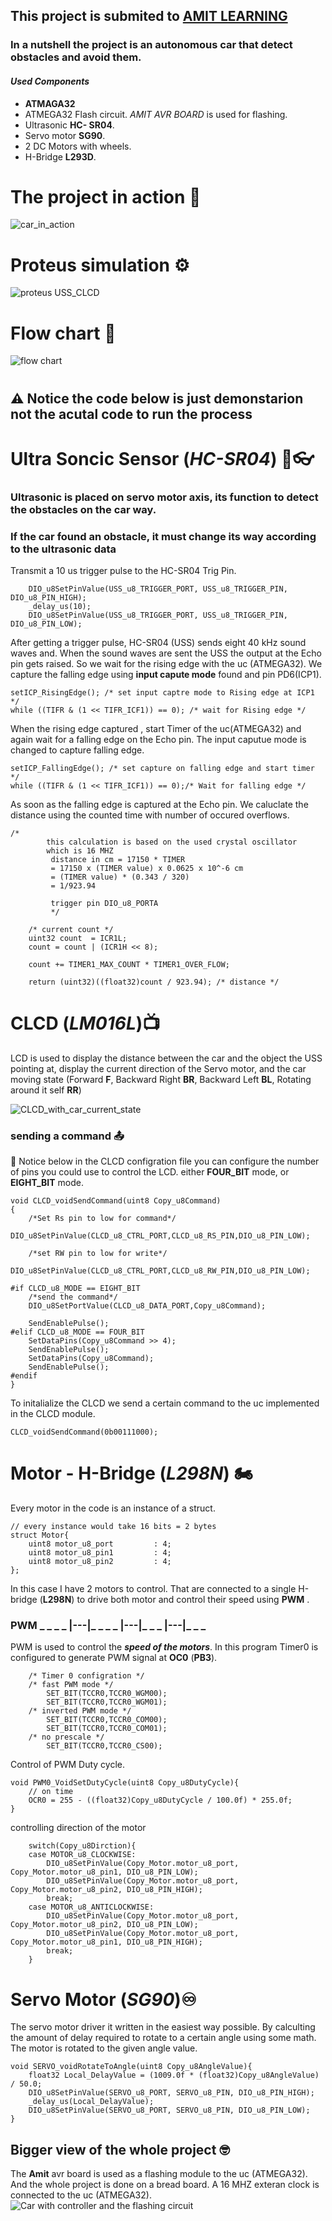 ## This project is submited to [AMIT LEARNING](https://www.amit-learning.com/home)

### In a nutshell the project is an autonomous car that detect obstacles and avoid them.

#### **_Used Components_**

- **ATMAGA32**
- ATMEGA32 Flash circuit. _AMIT AVR BOARD_ is used for flashing.
- Ultrasonic **HC- SR04**.
- Servo motor **SG90**.
- 2 DC Motors with wheels.
- H-Bridge **L293D**.

# The project in action 🚗

![car_in_action](images/Car_inAction.gif)

# Proteus simulation ⚙

![proteus USS_CLCD](images/Proteus_USS_CLCD.JPG)

# Flow chart 📄

![flow chart](images/flowChart.png)

#

## ⚠ Notice the code below is just demonstarion not the acutal code to run the process

#

# Ultra Soncic Sensor (**_HC-SR04_**) 🔦👓

### Ultrasonic is placed on servo motor axis, its function to detect the obstacles on the car way.

### If the car found an obstacle, it must change its way according to the ultrasonic data

Transmit a 10 us trigger pulse to the HC-SR04 Trig Pin.

```
    DIO_u8SetPinValue(USS_u8_TRIGGER_PORT, USS_u8_TRIGGER_PIN, DIO_u8_PIN_HIGH);
	_delay_us(10);
	DIO_u8SetPinValue(USS_u8_TRIGGER_PORT, USS_u8_TRIGGER_PIN, DIO_u8_PIN_LOW);

```

After getting a trigger pulse, HC-SR04 (USS) sends eight 40 kHz sound waves and. When the sound waves are sent the USS the output at the Echo pin gets raised. So we wait for the rising edge with the uc (ATMEGA32). We capture the falling edge using **input capute mode** found and pin PD6(ICP1).

```
setICP_RisingEdge(); /* set input captre mode to Rising edge at ICP1 */
while ((TIFR & (1 << TIFR_ICF1)) == 0); /* wait for Rising edge */
```

When the rising edge captured , start Timer of the uc(ATMEGA32) and again wait for a falling edge on the Echo pin. The input caputue mode is changed to capture falling edge.

```
setICP_FallingEdge(); /* set capture on falling edge and start timer */
while ((TIFR & (1 << TIFR_ICF1)) == 0);/* Wait for falling edge */

```

As soon as the falling edge is captured at the Echo pin. We caluclate the distance using the counted time with number of occured overflows.

```
/*
		this calculation is based on the used crystal oscillator
		which is 16 MHZ
		 distance in cm = 17150 * TIMER
		 = 17150 x (TIMER value) x 0.0625 x 10^-6 cm
		 = (TIMER value) * (0.343 / 320)
		 = 1/923.94

		 trigger pin DIO_u8_PORTA
		 */

	/* current count */
	uint32 count  = ICR1L;
	count = count | (ICR1H << 8);

	count += TIMER1_MAX_COUNT * TIMER1_OVER_FLOW;

	return (uint32)((float32)count / 923.94); /* distance */
```

# CLCD (**_LM016L_**)📺

LCD is used to display the distance between the car and the object the USS pointing at, display the current direction of the Servo motor, and the car moving state (Forward **F**, Backward Right **BR**, Backward Left **BL**, Rotating around it self **RR**)

![CLCD_with_car_current_state](images/CLCD_With_Car_State.jpeg)

### sending a command 📤

🔔 Notice below in the CLCD configration file you can configure the number of pins you could use to control the LCD.
either **FOUR_BIT** mode, or **EIGHT_BIT** mode.

```
void CLCD_voidSendCommand(uint8 Copy_u8Command)
{
	/*Set Rs pin to low for command*/
	DIO_u8SetPinValue(CLCD_u8_CTRL_PORT,CLCD_u8_RS_PIN,DIO_u8_PIN_LOW);

	/*set RW pin to low for write*/
	DIO_u8SetPinValue(CLCD_u8_CTRL_PORT,CLCD_u8_RW_PIN,DIO_u8_PIN_LOW);

#if CLCD_u8_MODE == EIGHT_BIT
	/*send the command*/
	DIO_u8SetPortValue(CLCD_u8_DATA_PORT,Copy_u8Command);

	SendEnablePulse();
#elif CLCD_u8_MODE == FOUR_BIT
	SetDataPins(Copy_u8Command >> 4);
	SendEnablePulse();
	SetDataPins(Copy_u8Command);
	SendEnablePulse();
#endif
}
```

To initalialize the CLCD we send a certain command to the uc implemented in the CLCD module.

```
CLCD_voidSendCommand(0b00111000);
```

# Motor - H-Bridge (**_L298N_**) 🏍

Every motor in the code is an instance of a struct.

```
// every instance would take 16 bits = 2 bytes
struct Motor{
	uint8 motor_u8_port 		: 4;
	uint8 motor_u8_pin1 		: 4;
	uint8 motor_u8_pin2 		: 4;
};
```

In this case I have 2 motors to control. That are connected to a single H-bridge (**L298N**) to drive both motor and control their speed using **PWM** .

### PWM \_ \_ \_ _ |---|_ \_ \_ _ |---|_ \_ _ |---|_ \_ \_

PWM is used to control the **_speed of the motors_**.
In this program Timer0 is configured to generate PWM signal at **OC0** (**PB3**).

```
	/* Timer 0 configration */
	/* fast PWM mode */
		SET_BIT(TCCR0,TCCR0_WGM00);
		SET_BIT(TCCR0,TCCR0_WGM01);
	/* inverted PWM mode */
		SET_BIT(TCCR0,TCCR0_COM00);
		SET_BIT(TCCR0,TCCR0_COM01);
	/* no prescale */
		SET_BIT(TCCR0,TCCR0_CS00);
```

Control of PWM Duty cycle.

```
void PWM0_VoidSetDutyCycle(uint8 Copy_u8DutyCycle){
	// on time
	OCR0 = 255 - ((float32)Copy_u8DutyCycle / 100.0f) * 255.0f;
}
```

controlling direction of the motor

```
	switch(Copy_u8Dirction){
	case MOTOR_u8_CLOCKWISE:
		DIO_u8SetPinValue(Copy_Motor.motor_u8_port, Copy_Motor.motor_u8_pin1, DIO_u8_PIN_LOW);
		DIO_u8SetPinValue(Copy_Motor.motor_u8_port, Copy_Motor.motor_u8_pin2, DIO_u8_PIN_HIGH);
		break;
	case MOTOR_u8_ANTICLOCKWISE:
		DIO_u8SetPinValue(Copy_Motor.motor_u8_port, Copy_Motor.motor_u8_pin2, DIO_u8_PIN_LOW);
		DIO_u8SetPinValue(Copy_Motor.motor_u8_port, Copy_Motor.motor_u8_pin1, DIO_u8_PIN_HIGH);
		break;
    }
```

# Servo Motor (**_SG90_**)♾

The servo motor driver it written in the easiest way possible.
By calculting the amount of delay required to rotate to a certain angle using some math. The motor is rotated to the given angle value.

```
void SERVO_voidRotateToAngle(uint8 Copy_u8AngleValue){
	float32 Local_DelayValue = (1009.0f * (float32)Copy_u8AngleValue) / 50.0;
	DIO_u8SetPinValue(SERVO_u8_PORT, SERVO_u8_PIN, DIO_u8_PIN_HIGH);
	_delay_us(Local_DelayValue);
	DIO_u8SetPinValue(SERVO_u8_PORT, SERVO_u8_PIN, DIO_u8_PIN_LOW);
}
```

## Bigger view of the whole project 🤓

The **Amit** avr board is used as a flashing module to the uc (ATMEGA32). And the whole project is done on a bread board. A 16 MHZ exteran clock is connected to the uc (ATMEGA32).
![Car with controller and the flashing circuit](images/Big_View.jpeg)
